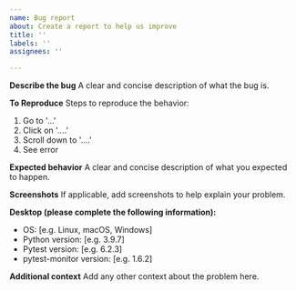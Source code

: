 ```yaml
---
name: Bug report
about: Create a report to help us improve
title: ''
labels: ''
assignees: ''

---
```


**Describe the bug**
A clear and concise description of what the bug is.

**To Reproduce**
Steps to reproduce the behavior:
1. Go to '...'
2. Click on '....'
3. Scroll down to '....'
4. See error

**Expected behavior**
A clear and concise description of what you expected to happen.

**Screenshots**
If applicable, add screenshots to help explain your problem.

**Desktop (please complete the following information):**
 - OS: [e.g. Linux, macOS, Windows]
 - Python version: [e.g. 3.9.7]
 - Pytest version: [e.g. 6.2.3]
 - pytest-monitor version: [e.g. 1.6.2]

**Additional context**
Add any other context about the problem here.
